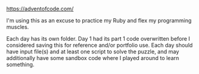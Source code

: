 https://adventofcode.com/

I'm using this as an excuse to practice my Ruby and flex my programming muscles.

Each day has its own folder. Day 1 had its part 1 code overwritten before I considered saving this for reference and/or portfolio use. Each day should have input file(s) and at least one script to solve the puzzle, and may additionally have some sandbox code where I played around to learn something.
